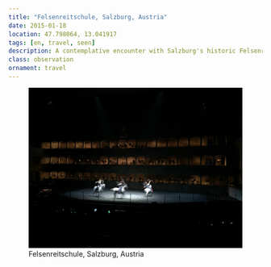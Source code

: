 ```yaml
---
title: "Felsenreitschule, Salzburg, Austria"
date: 2015-01-18
location: 47.798064, 13.041917
tags: [en, travel, seen]
description: A contemplative encounter with Salzburg's historic Felsenreitschule, the baroque rock riding school carved into Mönchsberg's limestone cliffs. 
class: observation
ornament: travel
---
```


<figure>
  <img src="/assets/img/2015-01-18-felsenreitschule-salzburg-austria.jpeg" alt="Felsenreitschule, Salzburg, Austria">
  <figcaption>Felsenreitschule, Salzburg, Austria</figcaption>
</figure>
